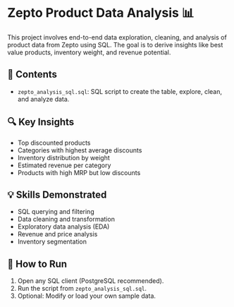 # Zepto Product Data Analysis 📊

This project involves end-to-end data exploration, cleaning, and analysis of product data from Zepto using SQL. The goal is to derive insights like best value products, inventory weight, and revenue potential.

## 📁 Contents

- `zepto_analysis_sql.sql`: SQL script to create the table, explore, clean, and analyze data.

## 🔍 Key Insights

- Top discounted products
- Categories with highest average discounts
- Inventory distribution by weight
- Estimated revenue per category
- Products with high MRP but low discounts

## 💡 Skills Demonstrated

- SQL querying and filtering
- Data cleaning and transformation
- Exploratory data analysis (EDA)
- Revenue and price analysis
- Inventory segmentation

## 🚀 How to Run

1. Open any SQL client (PostgreSQL recommended).
2. Run the script from `zepto_analysis_sql.sql`.
3. Optional: Modify or load your own sample data.

